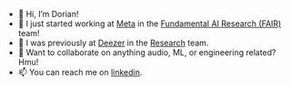 - 👋 Hi, I’m Dorian!
- 🌱 I just started working at [Meta](https://www.meta.com/) in the [Fundamental AI Research (FAIR)](https://ai.meta.com/research/) team!
- 👀 I was previously at [Deezer](https://www.deezer.com/en/) in the [Research](https://research.deezer.com/) team.
- 💞️ Want to collaborate on anything audio, ML, or engineering related? Hmu!
- 📫 You can reach me on [linkedin](https://www.linkedin.com/in/dorian-desblancs/).

<!---
d-dawg78/d-dawg78 is a ✨ special ✨ repository because its `README.md` (this file) appears on your GitHub profile.
You can click the Preview link to take a look at your changes.
--->
